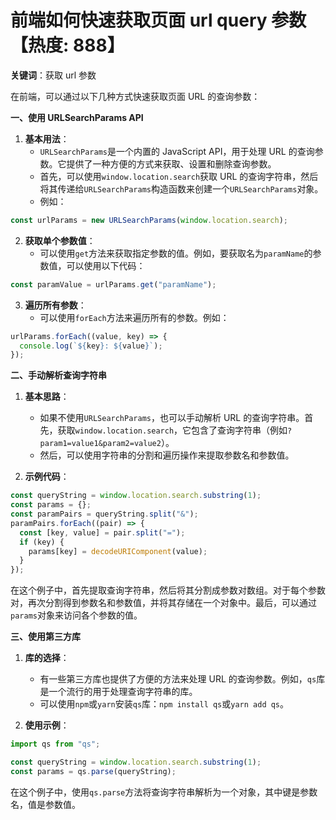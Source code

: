# 前端如何快速获取页面 url query 参数【热度: 888】

**关键词**：获取 url 参数

在前端，可以通过以下几种方式快速获取页面 URL 的查询参数：

**一、使用 URLSearchParams API**

1. **基本用法**：
   - `URLSearchParams`是一个内置的 JavaScript API，用于处理 URL 的查询参数。它提供了一种方便的方式来获取、设置和删除查询参数。
   - 首先，可以使用`window.location.search`获取 URL 的查询字符串，然后将其传递给`URLSearchParams`构造函数来创建一个`URLSearchParams`对象。
   - 例如：

```javascript
const urlParams = new URLSearchParams(window.location.search);
```

2. **获取单个参数值**：
   - 可以使用`get`方法来获取指定参数的值。例如，要获取名为`paramName`的参数值，可以使用以下代码：

```javascript
const paramValue = urlParams.get("paramName");
```

3. **遍历所有参数**：
   - 可以使用`forEach`方法来遍历所有的参数。例如：

```javascript
urlParams.forEach((value, key) => {
  console.log(`${key}: ${value}`);
});
```

**二、手动解析查询字符串**

1. **基本思路**：

   - 如果不使用`URLSearchParams`，也可以手动解析 URL 的查询字符串。首先，获取`window.location.search`，它包含了查询字符串（例如`?param1=value1&param2=value2`）。
   - 然后，可以使用字符串的分割和遍历操作来提取参数名和参数值。

2. **示例代码**：

```javascript
const queryString = window.location.search.substring(1);
const params = {};
const paramPairs = queryString.split("&");
paramPairs.forEach((pair) => {
  const [key, value] = pair.split("=");
  if (key) {
    params[key] = decodeURIComponent(value);
  }
});
```

在这个例子中，首先提取查询字符串，然后将其分割成参数对数组。对于每个参数对，再次分割得到参数名和参数值，并将其存储在一个对象中。最后，可以通过`params`对象来访问各个参数的值。

**三、使用第三方库**

1. **库的选择**：

   - 有一些第三方库也提供了方便的方法来处理 URL 的查询参数。例如，`qs`库是一个流行的用于处理查询字符串的库。
   - 可以使用`npm`或`yarn`安装`qs`库：`npm install qs`或`yarn add qs`。

2. **使用示例**：

```javascript
import qs from "qs";

const queryString = window.location.search.substring(1);
const params = qs.parse(queryString);
```

在这个例子中，使用`qs.parse`方法将查询字符串解析为一个对象，其中键是参数名，值是参数值。